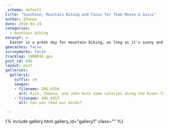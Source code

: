 ```yaml
---
_schema: default
title: "Sunshine, Mountain Biking and Tacos for Team Moose & Guzzi"
author: Zhanna
date: 2010-03-19
categories:
  - mountain biking
excerpt: >- 
  Easter is a great day for mountain biking, as long as it's sunny and hot like today was.  We had the whole trail to ourselves!
geocaches: false
surveymarks: false
tracklog: 19MAR10.gpx
post_id: 899
layout: post  
galleries:
  gallery1:
    suffix: cm
    images:
    - filename: IMG_0156
      alt: Rich, Zhanna, and John burn some calories along the River Trail before meeting for tacos at La Tonalteca!
    - filename: IMG_0157
      alt: Can you read our minds?     

---
```


{% include gallery.html gallery_id="gallery1" class="" %}
